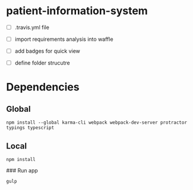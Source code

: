 # patient-information-system

- [ ] .travis.yml file
- [ ] import requirements analysis into waffle
- [ ] add badges for quick view 
- [ ] define folder strucutre


# Dependencies

## Global

```
npm install --global karma-cli webpack webpack-dev-server protractor typings typescript
```

## Local

```
npm install
```

### Run app

```
gulp
```
 
